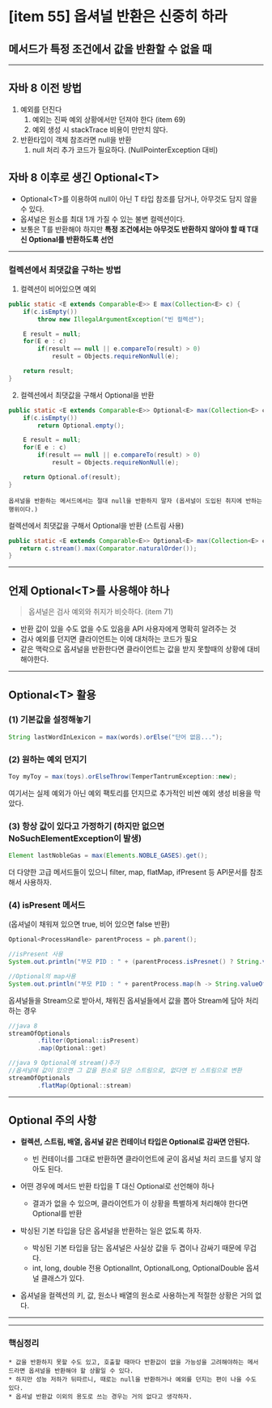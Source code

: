 # [item 55] 옵셔널 반환은 신중히 하라


## 메서드가 특정 조건에서 값을 반환할 수 없을 때

---

## 자바 8 이전 방법
1. 예외를 던진다 
    1) 예외는 진짜 예외 상황에서만 던져야 한다 (item 69)
    2) 예외 생성 시 stackTrace 비용이 만만치 않다.
2. 반환타입이 객체 참조라면 null을 반환
    1) null 처리 추가 코드가 필요하다. (NullPointerException 대비)

## 자바 8 이후로 생긴 Optional\<T>
* Optional\<T>를 이용하여 null이 아닌 T 타입 참조를 담거나, 아무것도 담지 않을 수 있다.
* 옵셔널은 원소를 최대 1개 가질 수 있는 불변 컬렉션이다.
* 보통은 T를 반환해야 하지만 **특정 조건에서는 아무것도 반환하지 않아야 할 때 T대신 Optional<T>를 반환하도록 선언**

---

### 컬렉션에서 최댓값을 구하는 방법
1) 컬렉션이 비어있으면 예외
```java
public static <E extends Comparable<E>> E max(Collection<E> c) {
    if(c.isEmpty())
        throw new IllegalArgumentException("빈 컬렉션");

    E result = null;
    for(E e : c)
        if(result == null || e.compareTo(result) > 0)
            result = Objects.requireNonNull(e);

    return result;
}
```

2) 컬렉션에서 최댓값을 구해서 Optional을 반환

```java
public static <E extends Comparable<E>> Optional<E> max(Collection<E> c) {
    if(c.isEmpty())
        return Optional.empty();

    E result = null;
    for(E e : c)
        if(result == null || e.compareTo(result) > 0)
            result = Objects.requireNonNull(e);

    return Optional.of(result);
}
```

    옵셔널을 반환하는 메서드에서는 절대 null을 반환하지 말자 (옵셔널이 도입된 취지에 반하는 행위이다.)


컬렉션에서 최댓값을 구해서 Optional을 반환 (스트림 사용)
```java
public static <E extends Comparable<E>> Optional<E> max(Collection<E> c) {
   return c.stream().max(Comparator.naturalOrder()); 
} 
```

---

## 언제 Optional\<T>를 사용해야 하나
> 옵셔널은 검사 예외와 취지가 비슷하다. (item 71)

* 반환 값이 있을 수도 없을 수도 있음을 API 사용자에게 명확히 알려주는 것
* 검사 예외를 던지면 클라이언트는 이에 대처하는 코드가 필요
* 같은 맥락으로 옵셔널을 반환한다면 클라이언트는 값을 받지 못할때의 상황에 대비해야한다.

---
## Optional\<T> 활용

### (1) 기본값을 설정해놓기
```java
String lastWordInLexicon = max(words).orElse("단어 없음...");
```

### (2) 원하는 예외 던지기
```java
Toy myToy = max(toys).orElseThrow(TemperTantrumException::new);
```
여기서는 실제 예외가 아닌 예외 팩토리를 던지므로 추가적인 비싼 예외 생성 비용을 막았다.

### (3) 항상 값이 있다고 가정하기 (하지만 없으면 NoSuchElementException이 발생)
```java
Element lastNobleGas = max(Elements.NOBLE_GASES).get();
```


더 다양한 고급 메서드들이 있으니 filter, map, flatMap, ifPresent 등 API문서를 참조해서 사용하자.<br>

### (4) isPresent 메서드
(옵셔널이 채워져 있으면 true, 비어 있으면 false 반환)

```java
Optional<ProcessHandle> parentProcess = ph.parent();

//isPresent 사용
System.out.println("부모 PID : " + (parentProcess.isPresnet() ? String.valueOf(parentProcess.get().pid()) : "N/A"));

//Optional의 map사용
System.out.println("부모 PID : " + parentProcess.map(h -> String.valueOf(h.pid())).orElse("N/A"));
```

옵셔널들을 Stream으로 받아서, 채워진 옵셔널들에서 값을 뽑아 Stream에 담아 처리하는 경우
```java
//java 8
streamOfOptionals
        .filter(Optional::isPresent)
        .map(Optional::get)

//java 9 Optional에 stream()추가
//옵셔널에 값이 있으면 그 값을 원소로 담은 스트림으로, 없다면 빈 스트림으로 변환
streamOfOptionals
        .flatMap(Optional::stream)

```

---

## Optional<T> 주의 사항

* **컬렉션, 스트림, 배열, 옵셔널 같은 컨테이너 타입은 Optional로 감싸면 안된다.**
    * 빈 컨테이너를 그대로 반환하면 클라이언트에 굳이 옵셔널 처리 코드를 넣지 않아도 된다.
* 어떤 경우에 메서드 반환 타입을 T 대신 Optional<T>로 선언해야 하나
    *  결과가 없을 수 있으며, 클라이언트가 이 상황을 특별하게 처리해야 한다면 Optional<T>를 반환
* 박싱된 기본 타입을 담은 옵셔널을 반환하는 일은 없도록 하자.
    * 박싱된 기본 타입을 담는 옵셔널은 사실상 값을 두 겹이나 감싸기 때문에 무겁다.
    * int, long, double 전용 OptionalInt, OptionalLong, OptionalDouble 옵셔널 클래스가 있다.

* 옵셔널을 컬렉션의 키, 값, 원소나 배열의 원소로 사용하는게 적절한 상황은 거의 없다.

---
---
### 핵심정리
    * 값을 반환하지 못할 수도 있고, 호출할 때마다 반환값이 없을 가능성을 고려해야하는 메서드라면 옵셔널을 반환해야 할 상활일 수 있다.
    * 하지만 성능 저하가 뒤따르니, 때로는 null을 반환하거나 예외를 던지는 편이 나을 수도 있다.
    * 옵셔널 반환값 이외의 용도로 쓰는 경우는 거의 없다고 생각하자.
